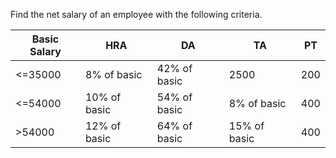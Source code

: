 Find the net salary of an employee with the following criteria.


| Basic Salary |     HRA      |      DA      |      TA      | PT  |
|--------------|--------------|--------------|--------------|-----|
|   <=35000    | 8% of basic  | 42% of basic |     2500     | 200 |
|   <=54000    | 10% of basic | 54% of basic | 8% of basic  | 400 |
|    >54000    | 12% of basic | 64% of basic | 15% of basic | 400 |

